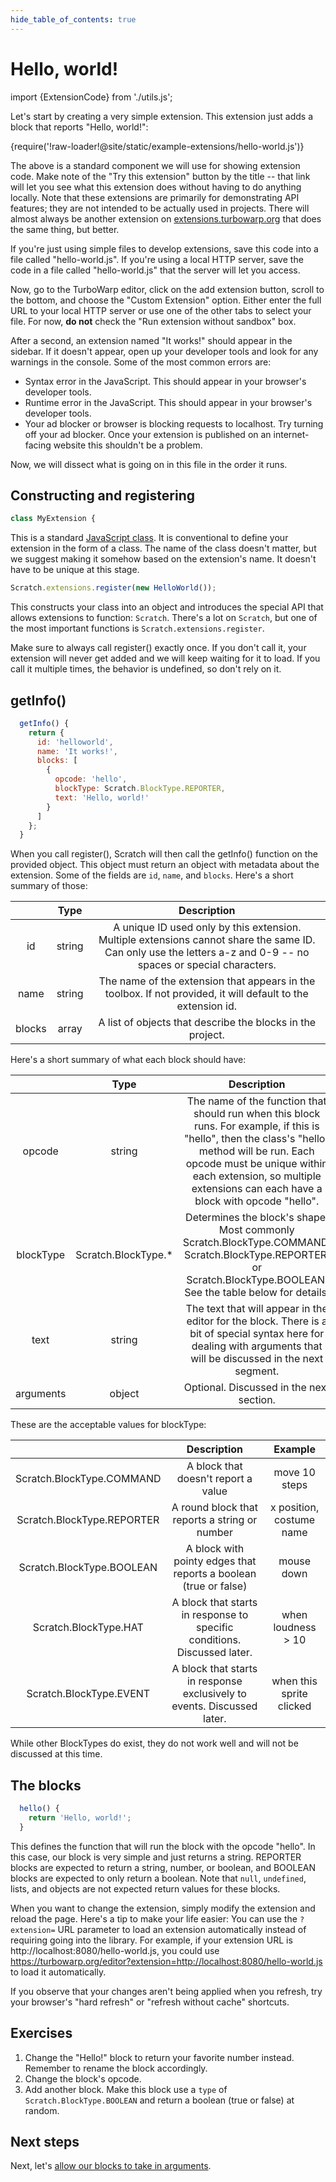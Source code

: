 ```yaml
---
hide_table_of_contents: true
---
```


# Hello, world!

import {ExtensionCode} from './utils.js';

Let's start by creating a very simple extension. This extension just adds a block that reports "Hello, world!":

<ExtensionCode title="hello-world">{require('!raw-loader!@site/static/example-extensions/hello-world.js')}</ExtensionCode>

The above is a standard component we will use for showing extension code. Make note of the "Try this extension" button by the title -- that link will let you see what this extension does without having to do anything locally. Note that these extensions are primarily for demonstrating API features; they are not intended to be actually used in projects. There will almost always be another extension on [extensions.turbowarp.org](https://extensions.turbowarp.org/) that does the same thing, but better.

If you're just using simple files to develop extensions, save this code into a file called "hello-world.js". If you're using a local HTTP server, save the code in a file called "hello-world.js" that the server will let you access.

Now, go to the TurboWarp editor, click on the add extension button, scroll to the bottom, and choose the "Custom Extension" option. Either enter the full URL to your local HTTP server or use one of the other tabs to select your file. For now, **do not** check the "Run extension without sandbox" box.

After a second, an extension named "It works!" should appear in the sidebar. If it doesn't appear, open up your developer tools and look for any warnings in the console. Some of the most common errors are:

 - Syntax error in the JavaScript. This should appear in your browser's developer tools.
 - Runtime error in the JavaScript. This should appear in your browser's developer tools.
 - Your ad blocker or browser is blocking requests to localhost. Try turning off your ad blocker. Once your extension is published on an internet-facing website this shouldn't be a problem.

Now, we will dissect what is going on in this file in the order it runs.

## Constructing and registering

```js
class MyExtension {
```

This is a standard [JavaScript class](https://developer.mozilla.org/en-US/docs/Web/JavaScript/Reference/Classes). It is conventional to define your extension in the form of a class. The name of the class doesn't matter, but we suggest making it somehow based on the extension's name. It doesn't have to be unique at this stage.

```js
Scratch.extensions.register(new HelloWorld());
```

This constructs your class into an object and introduces the special API that allows extensions to function: `Scratch`. There's a lot on `Scratch`, but one of the most important functions is `Scratch.extensions.register`.

Make sure to always call register() exactly once. If you don't call it, your extension will never get added and we will keep waiting for it to load. If you call it multiple times, the behavior is undefined, so don't rely on it.

## getInfo()

```js
  getInfo() {
    return {
      id: 'helloworld',
      name: 'It works!',
      blocks: [
        {
          opcode: 'hello',
          blockType: Scratch.BlockType.REPORTER,
          text: 'Hello, world!'
        }
      ]
    };
  }
```

When you call register(), Scratch will then call the getInfo() function on the provided object. This object must return an object with metadata about the extension. Some of the fields are `id`, `name`, and `blocks`. Here's a short summary of those:

| | Type | Description |
|:-:|:-:|:-:|
| id | string | A unique ID used only by this extension. Multiple extensions cannot share the same ID. Can only use the letters a-z and 0-9 -- no spaces or special characters. |
| name | string | The name of the extension that appears in the toolbox. If not provided, it will default to the extension id. |
| blocks | array | A list of objects that describe the blocks in the project. |

Here's a short summary of what each block should have:

| | Type | Description |
|:-:|:-:|:-:|
| opcode | string | The name of the function that should run when this block runs. For example, if this is "hello", then the class's "hello" method will be run. Each opcode must be unique within each extension, so multiple extensions can each have a block with opcode "hello".|
| blockType | Scratch.BlockType.* | Determines the block's shape. Most commonly Scratch.BlockType.COMMAND, Scratch.BlockType.REPORTER, or Scratch.BlockType.BOOLEAN. See the table below for details. |
| text | string | The text that will appear in the editor for the block. There is a bit of special syntax here for dealing with arguments that will be discussed in the next segment. |
| arguments | object | Optional. Discussed in the next section. |

These are the acceptable values for blockType:

| | Description | Example |
|:-:|:-:|:-:|
|Scratch.BlockType.COMMAND|A block that doesn't report a value|move 10 steps|
|Scratch.BlockType.REPORTER|A round block that reports a string or number|x position, costume name|
|Scratch.BlockType.BOOLEAN|A block with pointy edges that reports a boolean (true or false)|mouse down|
|Scratch.BlockType.HAT|A block that starts in response to specific conditions. Discussed later.|when loudness > 10|
|Scratch.BlockType.EVENT|A block that starts in response exclusively to events. Discussed later.|when this sprite clicked|

While other BlockTypes do exist, they do not work well and will not be discussed at this time.

## The blocks

```js
  hello() {
    return 'Hello, world!';
  }
```

This defines the function that will run the block with the opcode "hello". In this case, our block is very simple and just returns a string. REPORTER blocks are expected to return a string, number, or boolean, and BOOLEAN blocks are expected to only return a boolean. Note that `null`, `undefined`, lists, and objects are not expected return values for these blocks.

When you want to change the extension, simply modify the extension and reload the page. Here's a tip to make your life easier: You can use the `?extension=` URL parameter to load an extension automatically instead of requiring going into the library. For example, if your extension URL is http://localhost:8080/hello-world.js, you could use https://turbowarp.org/editor?extension=http://localhost:8080/hello-world.js to load it automatically.

If you observe that your changes aren't being applied when you refresh, try your browser's "hard refresh" or "refresh without cache" shortcuts.

## Exercises

1. Change the "Hello!" block to return your favorite number instead. Remember to rename the block accordingly.
1. Change the block's opcode.
1. Add another block. Make this block use a `type` of `Scratch.BlockType.BOOLEAN` and return a boolean (true or false) at random.

## Next steps

Next, let's [allow our blocks to take in arguments](./inputs).
